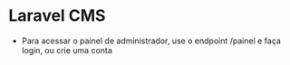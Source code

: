 # Laravel CMS

- Para acessar o painel de administrador, use o endpoint /painel e faça login, ou crie uma conta